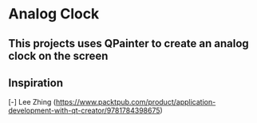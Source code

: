 # Analog Clock

## This projects uses QPainter to create an analog clock on the screen 

## Inspiration 
[-] Lee Zhing (https://www.packtpub.com/product/application-development-with-qt-creator/9781784398675)
